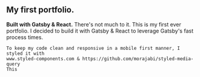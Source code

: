 ## My first portfolio.

**Built with Gatsby & React.**
    There's not much to it. This is my first ever portfolio.
    I decided to build it with Gatsby & React to leverage Gatsby's fast process times.
    
    To keep my code clean and responsive in a mobile first manner, I styled it with
    www.styled-components.com & https://github.com/morajabi/styled-media-query
    This 
